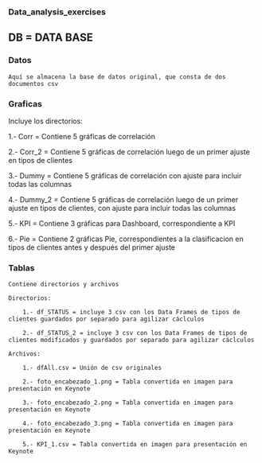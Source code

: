 ### Data_analysis_exercises

## DB = DATA BASE

### Datos

    Aquí se almacena la base de datos original, que consta de dos documentos csv

### Graficas

   Incluye los directorios:
   
   1.- Corr = Contiene 5 gráficas de correlación

   2.- Corr_2 = Contiene 5 gráficas de correlación luego de un primer ajuste en tipos de clientes
   
   3.- Dummy = Contiene 5 gráficas de correlación con ajuste para incluir todas las columnas

   4.- Dummy_2 = Contiene 5 gráficas de correlación luego de un primer ajuste en tipos de clientes, con ajuste para incluir todas las columnas

   5.- KPI = Contiene 3 gráficas para Dashboard, correspondiente a KPI

   6.- Pie = Contiene 2 gráficas Pie, correspondientes a la clasificacion en tipos de clientes antes y después del primer ajuste

### Tablas

    Contiene directorios y archivos

    Directorios:

        1.- df_STATUS = incluye 3 csv con los Data Frames de tipos de clientes guardados por separado para agilizar cáclculos

        2.- df_STATUS_2 = incluye 3 csv con los Data Frames de tipos de clientes modificados y guardados por separado para agilizar cáclculos

    Archivos: 

        1.- dfAll.csv = Unión de csv originales

        2.- foto_encabezado_1.png = Tabla convertida en imagen para presentación en Keynote

        3.- foto_encabezado_2.png = Tabla convertida en imagen para presentación en Keynote

        4.- foto_encabezado_3.png = Tabla convertida en imagen para presentación en Keynote

        5.- KPI_1.csv = Tabla convertida en imagen para presentación en Keynote